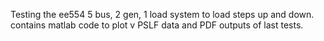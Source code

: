 Testing the ee554 5 bus, 2 gen, 1 load system to load steps up and down.
contains matlab code to plot v PSLF data and PDF outputs of last tests.